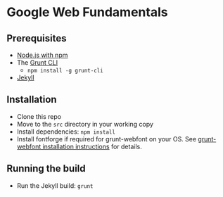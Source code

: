 # Google Web Fundamentals


## Prerequisites

- [Node.js with npm](http://nodejs.org)
- The [Grunt CLI](http://gruntjs.com/)
	* `npm install -g grunt-cli`
- [Jekyll](http://jekyllrb.com)


## Installation

- Clone this repo
- Move to the `src` directory in your working copy
- Install dependencies: `npm install`
- Install fontforge if required for grunt-webfont on your OS.  See [grunt-webfont installation instructions](https://github.com/sapegin/grunt-webfont/blob/master/Readme.md#installation) for details.


## Running the build

- Run the Jekyll build: `grunt`

